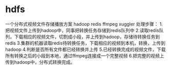 # hdfs

一个分布式视频文件存储播放方案
hadoop
redis
ffmpeg
xuggler
处理步骤：
1.把视频文件上传到hadoop中，同事把转换任务存储到redis队列中
2.读取redis队列，下载相应的视频文件，切割成小段，并上传到hadoop，存储待转换任务到redis
3.集群的机器读取redis待转换任务，下载相应的视频到本机，转换，上传到hadoop
4.判断是否所有文件都已经转换并上传
5.已经转换完成的视频文件，下载所有转换之后的小段到本地，通过ffmpeg连接成一个完整视频
6.把完整的视频上传到hadoop中，分布式转换完成。
